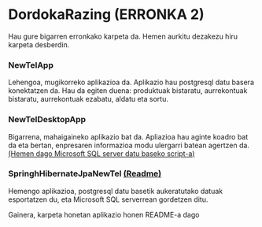 # DordokaRazing (ERRONKA 2)

Hau gure bigarren erronkako karpeta da. Hemen aurkitu dezakezu hiru karpeta desberdin. 

### NewTelApp
Lehengoa, mugikorreko aplikazioa da. Aplikazio hau postgresql datu basera konektatzen da. Hau da egiten duena: produktuak bistaratu, aurrekontuak bistaratu, aurrekontuak ezabatu, aldatu eta sortu. 

### NewTelDesktopApp
Bigarrena, mahaigaineko aplikazio bat da. Apliazioa hau aginte koadro bat da eta bertan, enpresaren informazioa modu ulergarri batean agertzen da.
[(Hemen dago Microsoft SQL server datu baseko script-a)](VisualStudioNewtel/NewTelDB.sql)

### SpringhHibernateJpaNewTel [(Readme)](SpringhHibernateJpaNewTel/README.md)
Hemengo aplikazioa, postgresql datu basetik aukeratutako datuak esportatzen du, eta Microsoft SQL serverrean gordetzen ditu.

Gainera, karpeta honetan aplikazio honen README-a dago 
